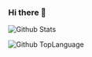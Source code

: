 ### Hi there 👋

<!--
**kimsehwan96/kimsehwan96** is a ✨ _special_ ✨ repository because its `README.md` (this file) appears on your GitHub profile.

Here are some ideas to get you started:

- 🔭 I’m currently working on ...
- 🌱 I’m currently learning ...
- 👯 I’m looking to collaborate on ...
- 🤔 I’m looking for help with ...
- 💬 Ask me about ...
- 📫 How to reach me: ...
- 😄 Pronouns: ...
- ⚡ Fun fact: ...
-->


![Github Stats](https://github-readme-stats.vercel.app/api?username=kimsehwan96&show_icons=true)

![Github TopLanguage](https://github-readme-stats.vercel.app/api/top-langs/?username=kimsehwan96&layout=compact?theme=dracula)
